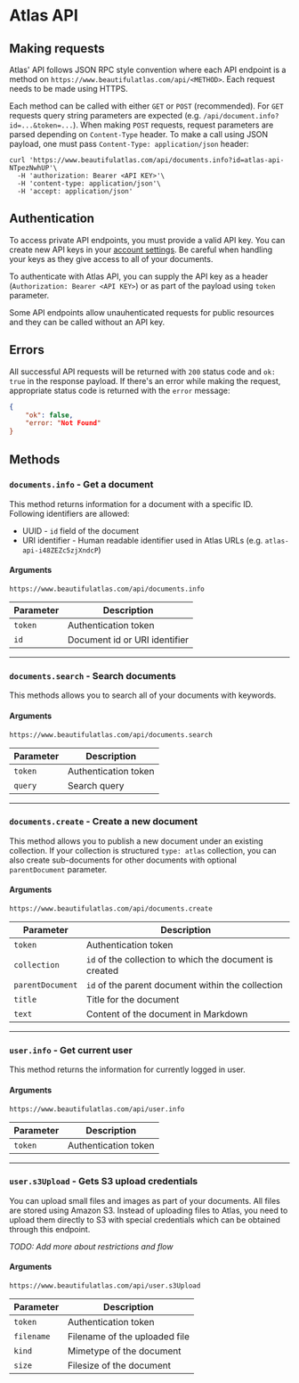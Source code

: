 # Atlas API

## Making requests

Atlas' API follows JSON RPC style convention where each API endpoint is a method on `https://www.beautifulatlas.com/api/<METHOD>`. Each request needs to be made using HTTPS.

Each method can be called with either `GET` or `POST` (recommended). For `GET` requests query string parameters are expected (e.g. `/api/document.info?id=...&token=...`). When making `POST` requests, request parameters are parsed depending on `Content-Type` header. To make a call using JSON payload, one must pass `Content-Type: application/json` header:

```shell
curl 'https://www.beautifulatlas.com/api/documents.info?id=atlas-api-NTpezNwhUP'\
  -H 'authorization: Bearer <API KEY>'\
  -H 'content-type: application/json'\
  -H 'accept: application/json'
```

## Authentication

To access private API endpoints, you must provide a valid API key. You can create new API keys in your [account settings](https://www.beautifulatlas.com/settings). Be careful when handling your keys as they give access to all of your documents.

To authenticate with Atlas API, you can supply the API key as a header (`Authorization: Bearer <API KEY>`) or as part of the payload using `token` parameter.

Some API endpoints allow unauhenticated requests for public resources and they can be called without an API key.

## Errors

All successful API requests will be returned with `200` status code and `ok: true` in the response payload. If there's an error while making the request, appropriate status code is returned with the `error` message:

```json
{
	"ok": false,
    "error: "Not Found"
}
```

## Methods

### `documents.info` - Get a document

This method returns information for a document with a specific ID. Following identifiers are allowed:

- UUID - `id` field of the document
- URI identifier - Human readable identifier used in Atlas URLs (e.g. `atlas-api-i48ZEZc5zjXndcP`)

#### Arguments

`https://www.beautifulatlas.com/api/documents.info`

Parameter | Description
------------ | -------------
`token` | Authentication token
`id` | Document id or URI identifier

---

### `documents.search` - Search documents

This methods allows you to search all of your documents with keywords.

#### Arguments

`https://www.beautifulatlas.com/api/documents.search`

Parameter | Description
------------ | -------------
`token` | Authentication token
`query` | Search query

---

### `documents.create` - Create a new document

This method allows you to publish a new document under an existing collection. If your collection is structured `type: atlas` collection, you can also create sub-documents for other documents with optional `parentDocument` parameter.

#### Arguments

`https://www.beautifulatlas.com/api/documents.create`

Parameter | Description
------------ | -------------
`token` | Authentication token
`collection` | `id` of the collection to which the document is created
`parentDocument` | `id` of the parent document within the collection
`title` | Title for the document
`text` | Content of the document in Markdown

---

### `user.info` - Get current user

This method returns the information for currently logged in user.

#### Arguments

`https://www.beautifulatlas.com/api/user.info`

Parameter | Description
------------ | -------------
`token` | Authentication token

---

### `user.s3Upload` - Gets S3 upload credentials

You can upload small files and images as part of your documents. All files are stored using Amazon S3. Instead of uploading files to Atlas, you need to upload them directly to S3 with special credentials which can be obtained through this endpoint.

_TODO: Add more about restrictions and flow_

#### Arguments

`https://www.beautifulatlas.com/api/user.s3Upload`

Parameter | Description
------------ | -------------
`token` | Authentication token
`filename` | Filename of the uploaded file
`kind` | Mimetype of the document
`size` | Filesize of the document
